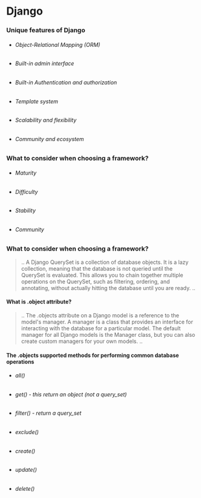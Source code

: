  # Django

 ### Unique features of Django 

- ###### Object-Relational Mapping (ORM)
- ###### Built-in admin interface
- ###### Built-in Authentication and authorization
- ###### Template system
- ###### Scalability and flexibility
- ###### Community and ecosystem


### What to consider when choosing a framework?

- ###### Maturity
- ###### Difficulty
- ###### Stability
- ###### Community

### What to consider when choosing a framework?

> ..
A Django QuerySet is a collection of database objects. It is a lazy collection, meaning that the database is not queried until the QuerySet is evaluated. This allows you to chain together multiple operations on the QuerySet, such as filtering, ordering, and annotating, without actually hitting the database until you are ready.
..

#### What is .object attribute?
> ..
The .objects attribute on a Django model is a reference to the model's manager. A manager is a class that provides an interface for interacting with the database for a particular model. The default manager for all Django models is the Manager class, but you can also create custom managers for your own models.
..


#### The .objects supported methods for performing common database operations

- ###### all() 
- ###### get() - this return an object (not a query_set)
- ###### filter() - return a query_set
- ###### exclude()
- ###### create()
- ###### update()
- ###### delete()





